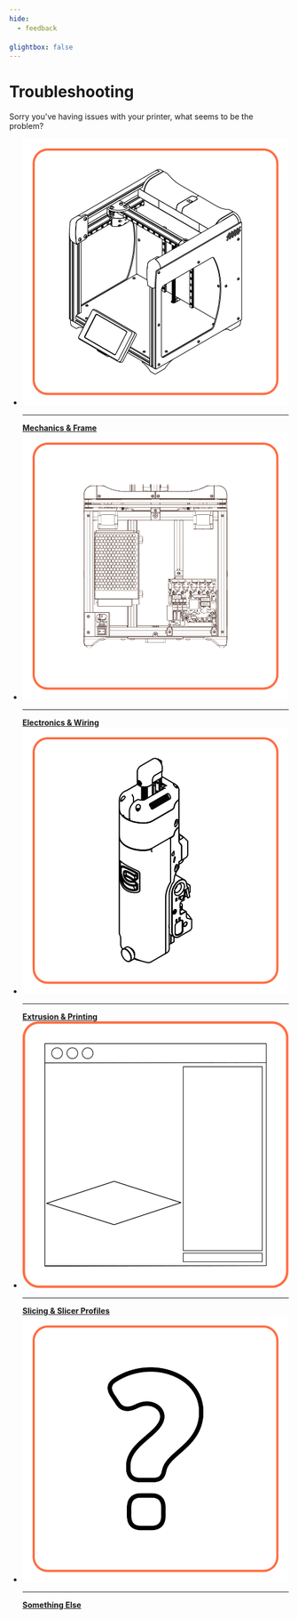 ```yaml
---
hide:
  - feedback

glightbox: false
---
```


# Troubleshooting

Sorry you've having issues with your printer, what seems to be the problem?

<div class="grid cards" style="grid-template-columns: repeat(auto-fit,minmax(10rem,1fr));">
<ul>
<li><a href="/101/"><img src="../img/homepage/frame.svg" alt="Isometric view of the frame of the Cocoa Press printer, with no extruder attached."/><hr><strong>Mechanics & Frame</strong></a></li>
<li><a href="/Printer/"><img src="../img/homepage/frame_docs_electronics.svg" alt="Rear view of the Cocoa Press printer, with the rear panel off.  The electronics are visible, namely the power supply and main controller of the printer."/><hr><strong>Electronics & Wiring</strong></a></li>
<li><a href="/Chocolate/Types.html"><img src="../img/homepage/extruder.svg" alt="Isometric view of the extruder of the Cocoa Press printer."/><hr><strong>Extrusion & Printing</strong></a></li>

<li><a href="101/Slicer.html"><img src="../img/homepage/slicer.svg" alt="Artist's interpration of the PrusaSlicer window."><hr><strong>Slicing & Slicer Profiles</strong></a></li>
<li><a href="/Troubleshooting/"><img src="../img/homepage/frame_docs_troubleshoot.svg" alt="Artist's interpration of the PrusaSlicer window."><hr><strong>Something Else</strong></a></li>
</ul>
</div>

